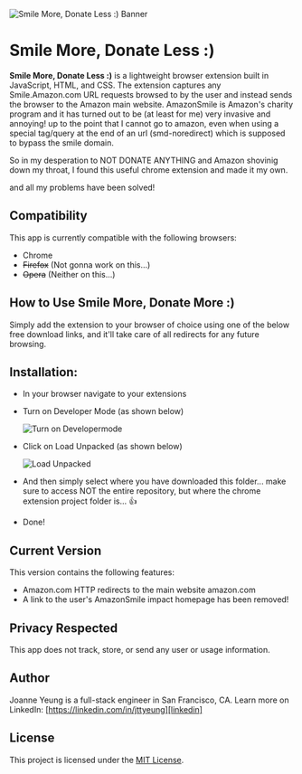 ![Smile More, Donate Less :) Banner](https://i.imgur.com/kEY11C2.png)

# Smile More, Donate Less :)

**Smile More, Donate Less :)** is a lightweight browser extension built in JavaScript, HTML, and CSS. The extension captures any Smile.Amazon.com URL requests browsed to by the user and instead sends the browser to the Amazon main website. AmazonSmile is Amazon's charity program and it has turned out to be (at least for me) very invasive and annoying! up to the point that I cannot go to amazon, even when using a special tag/query at the end of an url (smd-noredirect) which is supposed to bypass the smile domain.

So in my desperation to NOT DONATE ANYTHING and Amazon shovinig down my throat, I found this useful chrome extension and made it my own.

and all my problems have been solved!

## Compatibility

This app is currently compatible with the following browsers:

- Chrome
- ~~Firefox~~ (Not gonna work on this...)
- ~~Opera~~ (Neither on this...)

## How to Use **Smile More, Donate More :)**

Simply add the extension to your browser of choice using one of the below free download links, and it'll take care of all redirects for any future browsing.

## Installation:

- In your browser navigate to your extensions
- Turn on Developer Mode (as shown below)

  ![Turn on Developermode](https://i.imgur.com/82JPdFY.png)

- Click on Load Unpacked (as shown below)

  ![Load Unpacked](https://i.imgur.com/KSVeawr.png)

- And then simply select where you have downloaded this folder... make sure to access NOT the entire repository, but where the chrome extension project folder is... 👍
- Done!

## Current Version

This version contains the following features:

- Amazon.com HTTP redirects to the main website amazon.com
- A link to the user's AmazonSmile impact homepage has been removed!

## Privacy Respected

This app does not track, store, or send any user or usage information.

## Author

Joanne Yeung is a full-stack engineer in San Francisco, CA.
Learn more on LinkedIn: [https://linkedin.com/in/jttyeung][linkedin]

## License

This project is licensed under the [MIT License][license].

[project]: https://jttyeung.github.io/2017/07/02/smile-more-donate-more.html
[chrome-download]: https://chrome.google.com/webstore/detail/smile-more-donate-more/lbicnnogjkpfkhokabdopjibhlcejhop
[mozilla-download]: https://addons.mozilla.org/en-US/firefox/addon/smile-more-donate-more/
[opera-download]: #
[linkedin]: https://linkedin.com/in/jttyeung
[license]: LICENSE
